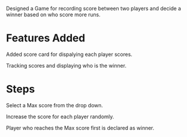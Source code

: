 Designed a Game for recording score between two players and decide a winner based on who score more runs.
# Features Added
 Added score card for dispalying each player scores.
 
 Tracking scores and displaying who is the winner.
# Steps
Select a Max score from the drop down.

Increase the score for each player randomly.

Player who reaches the Max score first is declared as winner.
